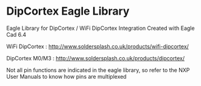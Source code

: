 DipCortex Eagle Library
=======================

Eagle Library for DipCortex / WiFi DipCortex Integration
Created with Eagle Cad 6.4

WiFi DipCortex : http://www.soldersplash.co.uk/products/wifi-dipcortex/

DipCortex M0/M3 : http://www.soldersplash.co.uk/products/dipcortex/

Not all pin functions are indicated in the eagle library, so refer to the NXP User Manuals to know how pins are multiplexed
